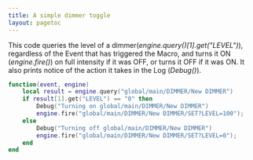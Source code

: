 ```yaml
---
title: A simple dimmer toggle
layout: pagetoc
---
```


This code queries the level of a dimmer(_engine.query()[1].get("LEVEL")_), regardless of the Event that has triggered the Macro, and turns it ON (_engine.fire()_) on full intensity if it was OFF, or turns it OFF if it was ON. It also prints notice of the action it takes in the Log (_Debug()_).
```lua
function(event, engine) 
    local result = engine.query("global/main/DIMMER/New DIMMER")
    if result[1].get("LEVEL") == "0" then
   		Debug("Turning on global/main/DIMMER/New DIMMER")
    	engine.fire("global/main/DIMMER/New DIMMER/SET?LEVEL=100");
    else
   		Debug("Turning off global/main/DIMMER/New DIMMER")
       	engine.fire("global/main/DIMMER/New DIMMER/SET?LEVEL=0");
    end
end
```
